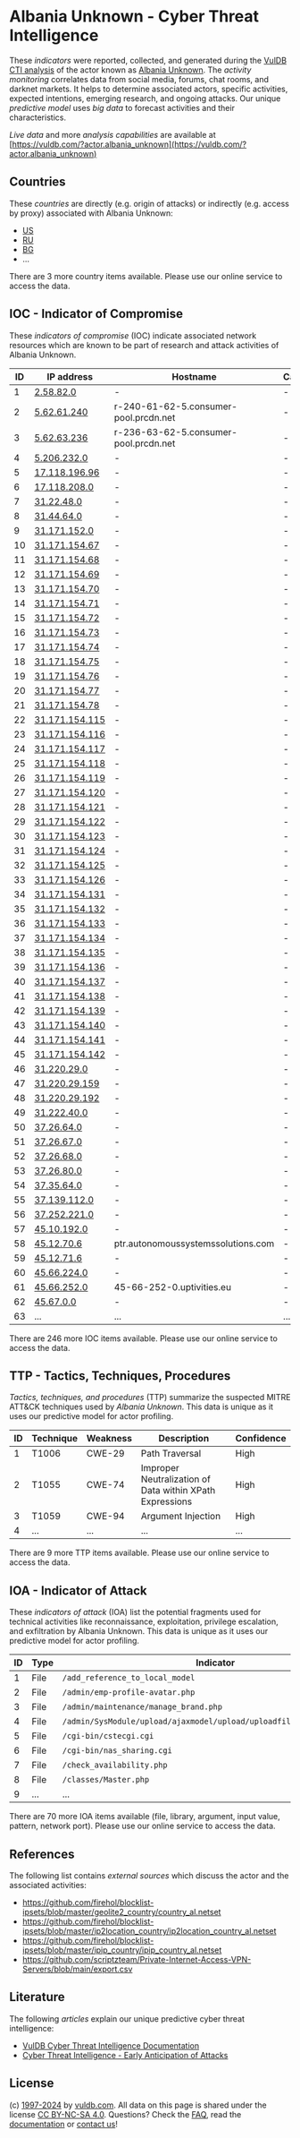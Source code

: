 # Albania Unknown - Cyber Threat Intelligence

These _indicators_ were reported, collected, and generated during the [VulDB CTI analysis](https://vuldb.com/?kb.cti) of the actor known as [Albania Unknown](https://vuldb.com/?actor.albania_unknown). The _activity monitoring_ correlates data from social media, forums, chat rooms, and darknet markets. It helps to determine associated actors, specific activities, expected intentions, emerging research, and ongoing attacks. Our unique _predictive model_ uses _big data_ to forecast activities and their characteristics.

_Live data_ and more _analysis capabilities_ are available at [https://vuldb.com/?actor.albania_unknown](https://vuldb.com/?actor.albania_unknown)

## Countries

These _countries_ are directly (e.g. origin of attacks) or indirectly (e.g. access by proxy) associated with Albania Unknown:

* [US](https://vuldb.com/?country.us)
* [RU](https://vuldb.com/?country.ru)
* [BG](https://vuldb.com/?country.bg)
* ...

There are 3 more country items available. Please use our online service to access the data.

## IOC - Indicator of Compromise

These _indicators of compromise_ (IOC) indicate associated network resources which are known to be part of research and attack activities of Albania Unknown.

ID | IP address | Hostname | Campaign | Confidence
-- | ---------- | -------- | -------- | ----------
1 | [2.58.82.0](https://vuldb.com/?ip.2.58.82.0) | - | - | High
2 | [5.62.61.240](https://vuldb.com/?ip.5.62.61.240) | r-240-61-62-5.consumer-pool.prcdn.net | - | High
3 | [5.62.63.236](https://vuldb.com/?ip.5.62.63.236) | r-236-63-62-5.consumer-pool.prcdn.net | - | High
4 | [5.206.232.0](https://vuldb.com/?ip.5.206.232.0) | - | - | High
5 | [17.118.196.96](https://vuldb.com/?ip.17.118.196.96) | - | - | High
6 | [17.118.208.0](https://vuldb.com/?ip.17.118.208.0) | - | - | High
7 | [31.22.48.0](https://vuldb.com/?ip.31.22.48.0) | - | - | High
8 | [31.44.64.0](https://vuldb.com/?ip.31.44.64.0) | - | - | High
9 | [31.171.152.0](https://vuldb.com/?ip.31.171.152.0) | - | - | High
10 | [31.171.154.67](https://vuldb.com/?ip.31.171.154.67) | - | - | High
11 | [31.171.154.68](https://vuldb.com/?ip.31.171.154.68) | - | - | High
12 | [31.171.154.69](https://vuldb.com/?ip.31.171.154.69) | - | - | High
13 | [31.171.154.70](https://vuldb.com/?ip.31.171.154.70) | - | - | High
14 | [31.171.154.71](https://vuldb.com/?ip.31.171.154.71) | - | - | High
15 | [31.171.154.72](https://vuldb.com/?ip.31.171.154.72) | - | - | High
16 | [31.171.154.73](https://vuldb.com/?ip.31.171.154.73) | - | - | High
17 | [31.171.154.74](https://vuldb.com/?ip.31.171.154.74) | - | - | High
18 | [31.171.154.75](https://vuldb.com/?ip.31.171.154.75) | - | - | High
19 | [31.171.154.76](https://vuldb.com/?ip.31.171.154.76) | - | - | High
20 | [31.171.154.77](https://vuldb.com/?ip.31.171.154.77) | - | - | High
21 | [31.171.154.78](https://vuldb.com/?ip.31.171.154.78) | - | - | High
22 | [31.171.154.115](https://vuldb.com/?ip.31.171.154.115) | - | - | High
23 | [31.171.154.116](https://vuldb.com/?ip.31.171.154.116) | - | - | High
24 | [31.171.154.117](https://vuldb.com/?ip.31.171.154.117) | - | - | High
25 | [31.171.154.118](https://vuldb.com/?ip.31.171.154.118) | - | - | High
26 | [31.171.154.119](https://vuldb.com/?ip.31.171.154.119) | - | - | High
27 | [31.171.154.120](https://vuldb.com/?ip.31.171.154.120) | - | - | High
28 | [31.171.154.121](https://vuldb.com/?ip.31.171.154.121) | - | - | High
29 | [31.171.154.122](https://vuldb.com/?ip.31.171.154.122) | - | - | High
30 | [31.171.154.123](https://vuldb.com/?ip.31.171.154.123) | - | - | High
31 | [31.171.154.124](https://vuldb.com/?ip.31.171.154.124) | - | - | High
32 | [31.171.154.125](https://vuldb.com/?ip.31.171.154.125) | - | - | High
33 | [31.171.154.126](https://vuldb.com/?ip.31.171.154.126) | - | - | High
34 | [31.171.154.131](https://vuldb.com/?ip.31.171.154.131) | - | - | High
35 | [31.171.154.132](https://vuldb.com/?ip.31.171.154.132) | - | - | High
36 | [31.171.154.133](https://vuldb.com/?ip.31.171.154.133) | - | - | High
37 | [31.171.154.134](https://vuldb.com/?ip.31.171.154.134) | - | - | High
38 | [31.171.154.135](https://vuldb.com/?ip.31.171.154.135) | - | - | High
39 | [31.171.154.136](https://vuldb.com/?ip.31.171.154.136) | - | - | High
40 | [31.171.154.137](https://vuldb.com/?ip.31.171.154.137) | - | - | High
41 | [31.171.154.138](https://vuldb.com/?ip.31.171.154.138) | - | - | High
42 | [31.171.154.139](https://vuldb.com/?ip.31.171.154.139) | - | - | High
43 | [31.171.154.140](https://vuldb.com/?ip.31.171.154.140) | - | - | High
44 | [31.171.154.141](https://vuldb.com/?ip.31.171.154.141) | - | - | High
45 | [31.171.154.142](https://vuldb.com/?ip.31.171.154.142) | - | - | High
46 | [31.220.29.0](https://vuldb.com/?ip.31.220.29.0) | - | - | High
47 | [31.220.29.159](https://vuldb.com/?ip.31.220.29.159) | - | - | High
48 | [31.220.29.192](https://vuldb.com/?ip.31.220.29.192) | - | - | High
49 | [31.222.40.0](https://vuldb.com/?ip.31.222.40.0) | - | - | High
50 | [37.26.64.0](https://vuldb.com/?ip.37.26.64.0) | - | - | High
51 | [37.26.67.0](https://vuldb.com/?ip.37.26.67.0) | - | - | High
52 | [37.26.68.0](https://vuldb.com/?ip.37.26.68.0) | - | - | High
53 | [37.26.80.0](https://vuldb.com/?ip.37.26.80.0) | - | - | High
54 | [37.35.64.0](https://vuldb.com/?ip.37.35.64.0) | - | - | High
55 | [37.139.112.0](https://vuldb.com/?ip.37.139.112.0) | - | - | High
56 | [37.252.221.0](https://vuldb.com/?ip.37.252.221.0) | - | - | High
57 | [45.10.192.0](https://vuldb.com/?ip.45.10.192.0) | - | - | High
58 | [45.12.70.6](https://vuldb.com/?ip.45.12.70.6) | ptr.autonomoussystemssolutions.com | - | High
59 | [45.12.71.6](https://vuldb.com/?ip.45.12.71.6) | - | - | High
60 | [45.66.224.0](https://vuldb.com/?ip.45.66.224.0) | - | - | High
61 | [45.66.252.0](https://vuldb.com/?ip.45.66.252.0) | 45-66-252-0.uptivities.eu | - | High
62 | [45.67.0.0](https://vuldb.com/?ip.45.67.0.0) | - | - | High
63 | ... | ... | ... | ...

There are 246 more IOC items available. Please use our online service to access the data.

## TTP - Tactics, Techniques, Procedures

_Tactics, techniques, and procedures_ (TTP) summarize the suspected MITRE ATT&CK techniques used by _Albania Unknown_. This data is unique as it uses our predictive model for actor profiling.

ID | Technique | Weakness | Description | Confidence
-- | --------- | -------- | ----------- | ----------
1 | T1006 | CWE-29 | Path Traversal | High
2 | T1055 | CWE-74 | Improper Neutralization of Data within XPath Expressions | High
3 | T1059 | CWE-94 | Argument Injection | High
4 | ... | ... | ... | ...

There are 9 more TTP items available. Please use our online service to access the data.

## IOA - Indicator of Attack

These _indicators of attack_ (IOA) list the potential fragments used for technical activities like reconnaissance, exploitation, privilege escalation, and exfiltration by Albania Unknown. This data is unique as it uses our predictive model for actor profiling.

ID | Type | Indicator | Confidence
-- | ---- | --------- | ----------
1 | File | `/add_reference_to_local_model` | High
2 | File | `/admin/emp-profile-avatar.php` | High
3 | File | `/admin/maintenance/manage_brand.php` | High
4 | File | `/admin/SysModule/upload/ajaxmodel/upload/uploadfilepath/sysmodule_1` | High
5 | File | `/cgi-bin/cstecgi.cgi` | High
6 | File | `/cgi-bin/nas_sharing.cgi` | High
7 | File | `/check_availability.php` | High
8 | File | `/classes/Master.php` | High
9 | ... | ... | ...

There are 70 more IOA items available (file, library, argument, input value, pattern, network port). Please use our online service to access the data.

## References

The following list contains _external sources_ which discuss the actor and the associated activities:

* https://github.com/firehol/blocklist-ipsets/blob/master/geolite2_country/country_al.netset
* https://github.com/firehol/blocklist-ipsets/blob/master/ip2location_country/ip2location_country_al.netset
* https://github.com/firehol/blocklist-ipsets/blob/master/ipip_country/ipip_country_al.netset
* https://github.com/scriptzteam/Private-Internet-Access-VPN-Servers/blob/main/export.csv

## Literature

The following _articles_ explain our unique predictive cyber threat intelligence:

* [VulDB Cyber Threat Intelligence Documentation](https://vuldb.com/?kb.cti)
* [Cyber Threat Intelligence - Early Anticipation of Attacks](https://www.scip.ch/en/?labs.20201022)

## License

(c) [1997-2024](https://vuldb.com/?kb.changelog) by [vuldb.com](https://vuldb.com/?kb.about). All data on this page is shared under the license [CC BY-NC-SA 4.0](https://creativecommons.org/licenses/by-nc-sa/4.0/). Questions? Check the [FAQ](https://vuldb.com/?kb.faq), read the [documentation](https://vuldb.com/?kb) or [contact us](https://vuldb.com/?contact)!
